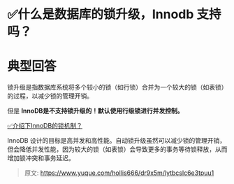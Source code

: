 # ✅什么是数据库的锁升级，Innodb 支持吗？


# 典型回答

锁升级是指数据库系统将多个较小的锁（如行锁）合并为一个较大的锁（如表锁）的过程，以减少锁的管理开销。

但是 **InnoDB是不支持锁升级的！默认使用行级锁进行并发控制。**

[✅介绍下InnoDB的锁机制？](https://www.yuque.com/hollis666/dr9x5m/rgdoek?view=doc_embed)

InnoDB 设计的目标是高并发和高性能。自动锁升级虽然可以减少锁的管理开销，但会降低并发性能，因为较大的锁（如表锁）会导致更多的事务等待锁释放，从而增加锁冲突和事务延迟。


> 原文: <https://www.yuque.com/hollis666/dr9x5m/lytbcslc6e3tpuu1>